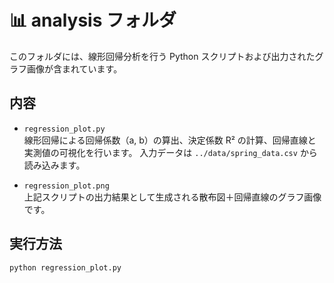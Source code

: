 # 📊 analysis フォルダ

このフォルダには、線形回帰分析を行う Python スクリプトおよび出力されたグラフ画像が含まれています。

## 内容

- `regression_plot.py`  
  線形回帰による回帰係数（a, b）の算出、決定係数 R² の計算、回帰直線と実測値の可視化を行います。
  入力データは `../data/spring_data.csv` から読み込みます。

- `regression_plot.png`  
  上記スクリプトの出力結果として生成される散布図＋回帰直線のグラフ画像です。

## 実行方法

```bash
python regression_plot.py
